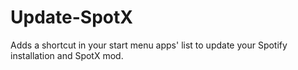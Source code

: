 # Update-SpotX
Adds a shortcut in your start menu apps' list to update your Spotify installation and SpotX mod.
